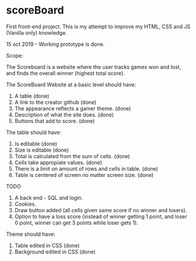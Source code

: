 # scoreBoard
First front-end project. This is my attempt to improve my HTML, CSS and JS (Vanilla only) knowledge.

15 oct 2019 - Working prototype is done.

Scope:

The Scoreboard is a website where the user tracks games won and lost, and finds the overall winner (highest total score). 

The ScoreBoard Website at a basic level should have:
1. A table (done)
2. A link to the creator github (done)
3. The appearance reflects a gamer theme. (done)
4. Description of what the site does. (done)
5. Buttons that add to score. (done)

The table should have:
1. Is editable (done)
2. Size is editable (done)
3. Total is calculated from the sum of cells. (done)
4. Cells take appropiate values. (done)
5. There is a limit on amount of rows and cells in table. (done)
6. Table is centered of screen no matter screen size. (done) 

TODO
1. A back end - SQL and login.
2. Cookies.
3. Draw button added (all cells given same score if no winner and losers).
4. Option to have a loss score (instead of winner getting 1 point, and loser 0 point, winner can get 3 points while loser gets 1). 

Theme should have:
1. Table edited in CSS (done)
2. Background edited in CSS (done)

